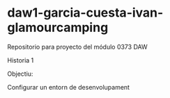# daw1-garcia-cuesta-ivan-glamourcamping

Repositorio para proyecto del módulo 0373 DAW

Historia 1

Objectiu:

Configurar un entorn de desenvolupament 
